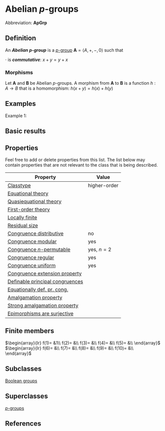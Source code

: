 # Abelian $p$-groups

Abbreviation: **ApGrp**

## Definition
An ***Abelian $p$-group*** is a [$p$-group](p-groups.md) $\mathbf{A}=\langle A, +, -, 0\rangle$ such that

$\cdot$ is ***commutative***: $x+y=y+x$

### Morphisms
Let $\mathbf{A}$ and $\mathbf{B}$ be Abelian $p$-groups. A morphism from $\mathbf{A}$ to $\mathbf{B}$ is a function $h:A\rightarrow B$ that is a homomorphism: 
$h(x + y)=h(x) + h(y)$

## Examples
Example 1: 

## Basic results


## Properties
Feel free to add or delete properties from this list. The list below may contain properties that are not relevant to the class that is being described.



|Property|Value|
|---|---|
|[Classtype](classtype.md)                        |higher-order  |
|[Equational theory](equational_theory.md)                | |
|[Quasiequational theory](quasiequational_theory.md)           | |
|[First-order theory](first-order_theory.md)               | |
|[Locally finite](locally_finite.md)                   | |
|[Residual size](residual_size.md)                    | |
|[Congruence distributive](congruence_distributive.md)          |no |
|[Congruence modular](congruence_modular.md)               |yes |
|[Congruence $n$-permutable](congruence_$n$-permutable.md)        |yes, $n=2$ |
|[Congruence regular](congruence_regular.md)               |yes |
|[Congruence uniform](congruence_uniform.md)               |yes |
|[Congruence extension property](congruence_extension_property.md)    | |
|[Definable principal congruences](definable_principal_congruences.md)  | |
|[Equationally def. pr. cong.](equationally_def._pr._cong..md)      | |
|[Amalgamation property](amalgamation_property.md)            | |
|[Strong amalgamation property](strong_amalgamation_property.md)     | |
|[Epimorphisms are surjective](epimorphisms_are_surjective.md)      | |

## Finite members

$\begin{array}{lr}
  f(1)= &1\\
  f(2)= &\\
  f(3)= &\\
  f(4)= &\\
  f(5)= &\\
\end{array}$     
$\begin{array}{lr}
  f(6)= &\\
  f(7)= &\\
  f(8)= &\\
  f(9)= &\\
  f(10)= &\\
\end{array}$


## Subclasses
  [Boolean groups](boolean_groups.md)


## Superclasses
  [$p$-groups](p-groups.md)


## References



